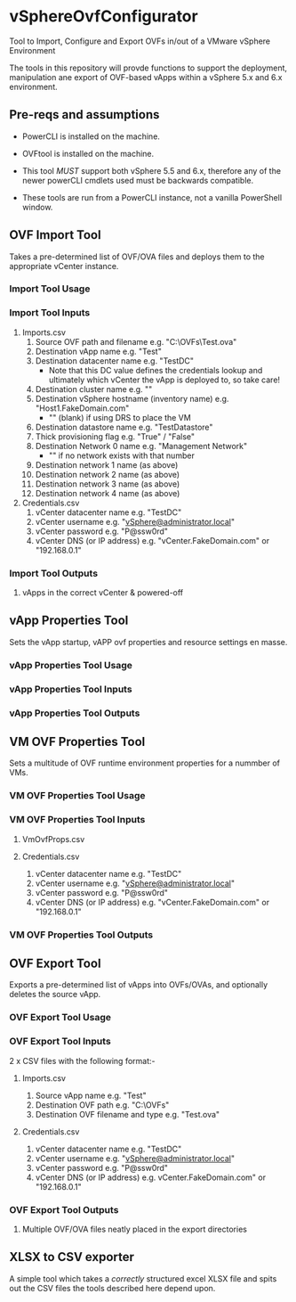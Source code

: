 # vSphereOvfConfigurator

Tool to Import, Configure and Export OVFs in/out of a VMware vSphere Environment

The tools in this repository will provde  functions to support the deployment, manipulation ane export of OVF-based vApps within a vSphere 5.x and 6.x environment.

## Pre-reqs and assumptions

* PowerCLI is installed on the machine.

* OVFtool is installed on the machine.

* This tool *MUST* support both vSphere 5.5 and 6.x, therefore any of the newer powerCLI cmdlets used must be backwards compatible.

* These tools are run from a PowerCLI instance, not a vanilla PowerShell window.

## OVF Import Tool

Takes a pre-determined list of OVF/OVA files and deploys them to the appropriate vCenter instance.

### Import Tool Usage

### Import Tool Inputs

1. Imports.csv
    1. Source OVF path and filename e.g. "C:\OVFs\Test.ova"
    1. Destination vApp name e.g. "Test"
    1. Destination datacenter name e.g. "TestDC"
        * Note that this DC value defines the credentials lookup and ultimately which vCenter the vApp is deployed to, so take care!
    1. Destination cluster name e.g. ""
    1. Destination vSphere hostname (inventory name)  e.g. "Host1.FakeDomain.com"
        * "" (blank) if using DRS to place the VM
    1. Destination datastore name e.g. "TestDatastore"
    1. Thick provisioning flag e.g. "True" / "False"
    1. Destination Network 0 name e.g. "Management Network"
        * "" if no network exists with that number
    1. Destination network 1 name (as above)
    1. Destination network 2 name (as above)
    1. Destination network 3 name (as above)
    1. Destination network 4 name (as above)
1. Credentials.csv
    1. vCenter datacenter name e.g. "TestDC"
    1. vCenter username e.g. "vSphere@administrator.local"
    1. vCenter password e.g. "P@ssw0rd"
    1. vCenter DNS (or IP address) e.g. "vCenter.FakeDomain.com" or "192.168.0.1"

### Import Tool Outputs

1. vApps in the correct vCenter & powered-off

## vApp Properties Tool

Sets the vApp startup, vAPP ovf properties and resource settings en masse.

### vApp Properties Tool Usage

### vApp Properties Tool Inputs

### vApp Properties Tool Outputs

## VM OVF Properties Tool

Sets a multitude of OVF runtime environment properties for a nummber of VMs.

### VM OVF Properties Tool Usage

### VM OVF Properties Tool Inputs

1. VmOvfProps.csv


1. Credentials.csv
    1. vCenter datacenter name e.g. "TestDC"
    1. vCenter username e.g. "vSphere@administrator.local"
    1. vCenter password e.g. "P@ssw0rd"
    1. vCenter DNS (or IP address) e.g. "vCenter.FakeDomain.com" or "192.168.0.1"

### VM OVF Properties Tool Outputs

## OVF Export Tool

Exports a pre-determined list of vApps into OVFs/OVAs, and optionally deletes the source vApp.

### OVF Export Tool Usage

### OVF Export Tool Inputs

2 x CSV files with the following format:-

1. Imports.csv
    1. Source vApp name e.g. "Test"
    1. Destination OVF path e.g. "C:\OVFs\"
    1. Destination OVF filename and type e.g. "Test.ova"

1. Credentials.csv
    1. vCenter datacenter name e.g. "TestDC"
    1. vCenter username e.g. "vSphere@administrator.local"
    1. vCenter password e.g. "P@ssw0rd"
    1. vCenter DNS (or IP address) e.g. vCenter.FakeDomain.com" or "192.168.0.1"

### OVF Export Tool Outputs

1. Multiple OVF/OVA files neatly placed in the export directories

## XLSX to CSV exporter

A simple tool which takes a _correctly_ structured excel XLSX file and spits out the CSV files the tools described here depend upon.